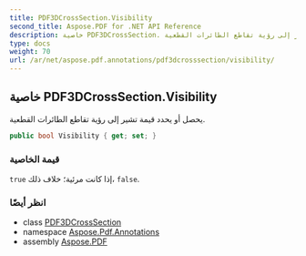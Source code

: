 ```yaml
---
title: PDF3DCrossSection.Visibility
second_title: Aspose.PDF for .NET API Reference
description: خاصية PDF3DCrossSection. يحصل أو يحدد قيمة تشير إلى رؤية تقاطع الطائرات القطعية
type: docs
weight: 70
url: /ar/net/aspose.pdf.annotations/pdf3dcrosssection/visibility/
---
```

## خاصية PDF3DCrossSection.Visibility

يحصل أو يحدد قيمة تشير إلى رؤية تقاطع الطائرات القطعية.

```csharp
public bool Visibility { get; set; }
```

### قيمة الخاصية

`true` إذا كانت مرئية؛ خلاف ذلك، `false`.

### انظر أيضًا

* class [PDF3DCrossSection](../)
* namespace [Aspose.Pdf.Annotations](../../../aspose.pdf.annotations/)
* assembly [Aspose.PDF](../../../)